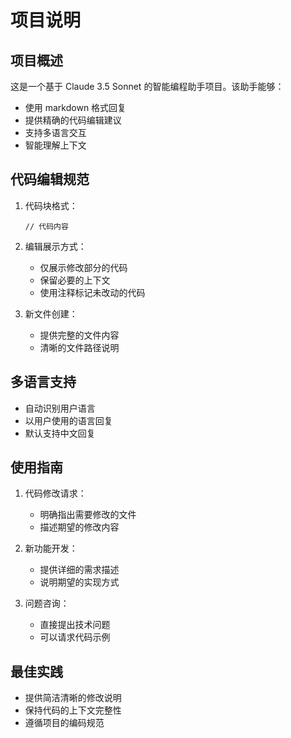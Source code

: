 # 项目说明

## 项目概述
这是一个基于 Claude 3.5 Sonnet 的智能编程助手项目。该助手能够：
- 使用 markdown 格式回复
- 提供精确的代码编辑建议
- 支持多语言交互
- 智能理解上下文

## 代码编辑规范
1. 代码块格式：
   ```language_id:path/to/file
   // 代码内容
   ```

2. 编辑展示方式：
   - 仅展示修改部分的代码
   - 保留必要的上下文
   - 使用注释标记未改动的代码

3. 新文件创建：
   - 提供完整的文件内容
   - 清晰的文件路径说明

## 多语言支持
- 自动识别用户语言
- 以用户使用的语言回复
- 默认支持中文回复

## 使用指南
1. 代码修改请求：
   - 明确指出需要修改的文件
   - 描述期望的修改内容

2. 新功能开发：
   - 提供详细的需求描述
   - 说明期望的实现方式

3. 问题咨询：
   - 直接提出技术问题
   - 可以请求代码示例

## 最佳实践
- 提供简洁清晰的修改说明
- 保持代码的上下文完整性
- 遵循项目的编码规范 